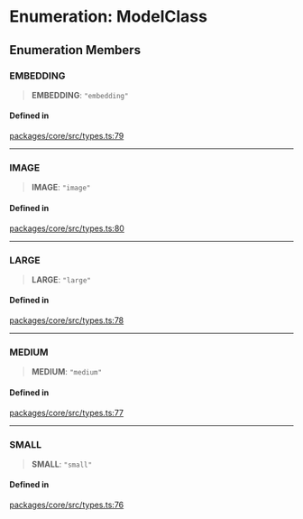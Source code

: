 # Enumeration: ModelClass

## Enumeration Members

### EMBEDDING

> **EMBEDDING**: `"embedding"`

#### Defined in

[packages/core/src/types.ts:79](https://github.com/ai16z/eliza/blob/8b230e97279ce98a641d3338cbfa78f13130c60e/packages/core/src/types.ts#L79)

---

### IMAGE

> **IMAGE**: `"image"`

#### Defined in

[packages/core/src/types.ts:80](https://github.com/ai16z/eliza/blob/8b230e97279ce98a641d3338cbfa78f13130c60e/packages/core/src/types.ts#L80)

---

### LARGE

> **LARGE**: `"large"`

#### Defined in

[packages/core/src/types.ts:78](https://github.com/ai16z/eliza/blob/8b230e97279ce98a641d3338cbfa78f13130c60e/packages/core/src/types.ts#L78)

---

### MEDIUM

> **MEDIUM**: `"medium"`

#### Defined in

[packages/core/src/types.ts:77](https://github.com/ai16z/eliza/blob/8b230e97279ce98a641d3338cbfa78f13130c60e/packages/core/src/types.ts#L77)

---

### SMALL

> **SMALL**: `"small"`

#### Defined in

[packages/core/src/types.ts:76](https://github.com/ai16z/eliza/blob/8b230e97279ce98a641d3338cbfa78f13130c60e/packages/core/src/types.ts#L76)
